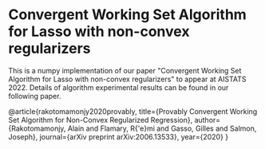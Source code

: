 # Convergent Working Set Algorithm for Lasso with non-convex regularizers

This is a numpy implementation of our paper "Convergent Working Set Algorithm for Lasso with non-convex regularizers"  to appear at AISTATS 2022.
Details of algorithm experimental results can be found in our following paper.



@article{rakotomamonjy2020provably,
  title={Provably Convergent Working Set Algorithm for Non-Convex Regularized Regression},
  author={Rakotomamonjy, Alain and Flamary, R{\'e}mi and Gasso, Gilles and Salmon, Joseph},
  journal={arXiv preprint arXiv:2006.13533},
  year={2020}
}
